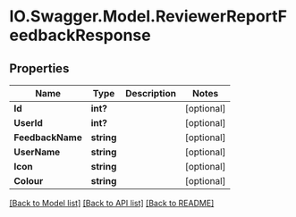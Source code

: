 # IO.Swagger.Model.ReviewerReportFeedbackResponse
## Properties

Name | Type | Description | Notes
------------ | ------------- | ------------- | -------------
**Id** | **int?** |  | [optional] 
**UserId** | **int?** |  | [optional] 
**FeedbackName** | **string** |  | [optional] 
**UserName** | **string** |  | [optional] 
**Icon** | **string** |  | [optional] 
**Colour** | **string** |  | [optional] 

[[Back to Model list]](../README.md#documentation-for-models) [[Back to API list]](../README.md#documentation-for-api-endpoints) [[Back to README]](../README.md)

